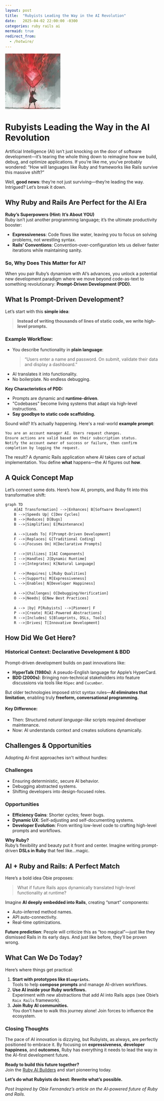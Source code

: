 ```yaml
---
layout: post
title:  "Rubyists Leading the Way in the AI Revolution"
date:   2025-04-02 22:00:00 -0300
categories: ruby rails ai
mermaid: true
redirect_from: 
  - /hotwire/
---
```


<img src="/assets/images/ai-rails.png" alt="Hotwire Logo">

# **Rubyists Leading the Way in the AI Revolution**


Artificial Intelligence (AI) isn’t just knocking on the door of software development—it’s tearing the whole thing down to reimagine how we build, debug, and optimize applications. If you’re like me, you’ve probably wondered: “How will languages like Ruby and frameworks like Rails survive this massive shift?”  

Well, **good news**: they’re not just surviving—they’re leading the way. Intrigued? Let’s break it down.

## Why Ruby and Rails Are Perfect for the AI Era

**Ruby’s Superpowers (Hint: It’s About YOU)**  
Ruby isn’t just another programming language; it’s the ultimate productivity booster:
- **Expressiveness**: Code flows like water, leaving you to focus on solving problems, not wrestling syntax.  
- **Rails' Conventions**: Convention-over-configuration lets us deliver faster iterations while maintaining sanity.  

### So, Why Does This Matter for AI?  
When you pair Ruby’s dynamism with AI’s advances, you unlock a potential new development paradigm where we move beyond code-as-text to something revolutionary: **Prompt-Driven Development (PDD).**

## What Is Prompt-Driven Development?  
Let’s start with this **simple idea**:  
> **Instead of writing thousands of lines of static code, we write high-level prompts.**

### Example Workflow:
- You describe functionality in **plain language**:  
  > “Users enter a name and password. On submit, validate their data and display a dashboard.”  
- AI translates it into functionality.  
- No boilerplate. No endless debugging.

**Key Characteristics of PDD:**  
- Prompts are dynamic and **runtime-driven**.  
- "Codebases" become living systems that adapt via high-level instructions.  
- **Say goodbye to static code scaffolding.**  

Sound wild? It’s actually happening. Here's a real-world **example prompt**:

```
You are an account manager AI. Users request changes.  
Ensure actions are valid based on their subscription status.  
Notify the account owner of success or failure, then confirm completion by logging the request.  
```

The result? A dynamic Rails application where AI takes care of actual implementation. You define **what** happens—the AI figures out **how**.

## A Quick Concept Map

Let’s connect some dots. Here’s how AI, prompts, and Ruby fit into this transformative shift:

```mermaid!
graph TD  
    A[AI Transformation] -->|Enhances| B[Software Development]  
    B -->|Speeds Up| C[Dev Cycles]  
    B -->|Reduces| D[Bugs]  
    B -->|Simplifies| E[Maintenance]  

    A -->|Leads To| F[Prompt-Driven Development]  
    F -->|Replaces| G[Traditional Coding]  
    G -->|Focuses On| H[Declarative Prompts]  

    F -->|Utilizes| I[AI Components]  
    I -->|Handles| J[Dynamic Runtime]  
    I -->|Integrates| K[Natural Language]  

    F -->|Requires| L[Ruby Qualities]  
    L -->|Supports| M[Expressiveness]  
    L -->|Enables| N[Developer Happiness]  

    A -->|Challenges| O[Debugging/Verification]  
    O -->|Needs| Q[New Best Practices]  

    A --> |by| P[Rubyists] -->|Pioneer| F  
    P -->|Create| R[AI-Powered Abstractions]  
    R -->|Includes| S[Blueprints, DSLs, Tools]  
    R -->|Drives| T[Innovative Development]   
```

## How Did We Get Here?  

### Historical Context: Declarative Development & BDD  
Prompt-driven development builds on past innovations like:  
- **HyperTalk (1980s)**: A pseudo-English language for Apple’s HyperCard.  
- **BDD (2000s)**: Bringing non-technical stakeholders into feature discussions via tools like `RSpec` and `Cucumber`.

But older technologies imposed strict syntax rules—**AI eliminates that limitation**, enabling truly **freeform, conversational programming.**

#### Key Difference:
- Then: Structured *natural language-like* scripts required developer maintenance.
- Now: AI understands context and creates solutions dynamically.

## Challenges & Opportunities  

Adopting AI-first approaches isn't without hurdles:  

### **Challenges**  
- Ensuring deterministic, secure AI behavior.  
- Debugging abstracted systems.  
- Shifting developers into design-focused roles.

### **Opportunities**  
- **Efficiency Gains**: Shorter cycles; fewer bugs.  
- **Dynamic UX**: Self-adjusting and self-documenting systems.
- **Developer Evolution**: From writing low-level code to crafting high-level prompts and workflows.

**Why Ruby?**  
Ruby’s flexibility and beauty put it front and center. Imagine writing prompt-driven **DSLs in Ruby** that feel like…magic.

## AI + Ruby and Rails: A Perfect Match  

Here’s a bold idea Obie proposes:  
> What if future Rails apps dynamically translated high-level functionality at runtime?

Imagine **AI deeply embedded into Rails**, creating “smart” components:  
- Auto-inferred method names.  
- API auto-connectivity.  
- Real-time optimizations.  

**Future prediction**: People will criticize this as “too magical”—just like they dismissed Rails in its early days. And just like before, they’ll be proven wrong.

## What Can We Do Today?

Here’s where things get practical:  

1. **Start with prototypes like `Blueprints`.**  
   Tools to help **compose prompts** and manage AI-driven workflows.  
2. **Use AI inside your Ruby workflows.**  
   Experiment with new abstractions that add AI into Rails apps (see Obie’s `Raix Rails` framework).  
3. **Join Ruby AI communities.**  
   You don’t have to walk this journey alone! Join forces to influence the ecosystem.  

### Closing Thoughts

The pace of AI innovation is dizzying, but Rubyists, as always, are perfectly positioned to embrace it. By focusing on **expressiveness**, **developer happiness**, and **outcomes**, Ruby has everything it needs to lead the way in the AI-first development future.

**Ready to build this future together?**  
Join the [Ruby AI Builders](https://discord.gg/kkrpc5vDH8) and start pioneering today.

**Let’s do what Rubyists do best: Rewrite what’s possible.**  

*Post Inspired by Obie Fernandez’s article on the AI-powered future of Ruby and Rails.*
